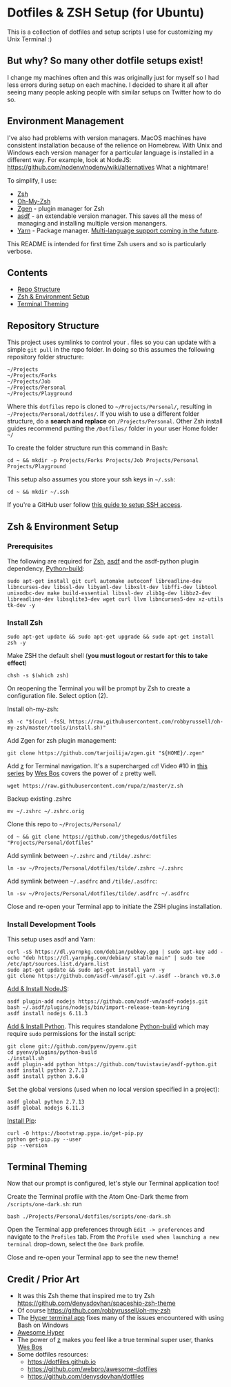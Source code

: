 # Dotfiles & ZSH Setup (for Ubuntu)

This is a collection of dotfiles and setup scripts I use for customizing my Unix Terminal :)

## But why? So many other dotfile setups exist!

I change my machines often and this was originally just for myself so I had less errors during setup on each machine. I decided to share it all after seeing many people asking people with similar setups on Twitter how to do so.

## Environment Management

I've also had problems with <any-lang> version managers. MacOS machines have consistent installation because of the relience on Homebrew. With Unix and Windows each version manager for a particular language is installed in a different way. For example, look at NodeJS: <https://github.com/nodenv/nodenv/wiki/alternatives> What a nightmare!

To simplify, I use:

* [Zsh](http://www.zsh.org/)
* [Oh-My-Zsh](https://github.com/robbyrussell/oh-my-zsh)
* [Zgen](https://github.com/tarjoilija/zgen) - plugin manager for Zsh
* [asdf](https://github.com/asdf-vm/asdf) - an extendable version manager. This saves all the mess of managing and installing multiple version manangers.
* [Yarn](https://yarnpkg.com/) - Package manager. [Multi-language support coming in the future](https://github.com/yarnpkg/yarn/issues/3644).

This README is intended for first time Zsh users and so is particularly verbose.

## Contents

* [Repo Structure](#repository-structure)
* [Zsh & Environment Setup](#zsh-&-environment-setup)
* [Terminal Theming](#terminal-theming)

## Repository Structure

This project uses symlinks to control your . files so you can update with a simple `git pull` in the repo folder. In doing so this assumes the following repository folder structure:

```
~/Projects
~/Projects/Forks
~/Projects/Job
~/Projects/Personal
~/Projects/Playground
```

Where this `dotfiles` repo is cloned to `~/Projects/Personal/`, resulting in `~/Projects/Personal/dotfiles/`. If you wish to use a different folder structure, do a **search and replace** on `/Projects/Personal`. Other Zsh install guides recommend putting the `/Dotfiles/` folder in your user Home folder `~/`

To create the folder structure run this command in Bash:

```shell
cd ~ && mkdir -p Projects/Forks Projects/Job Projects/Personal Projects/Playground
```

This setup also assumes you store your ssh keys in `~/.ssh`:

```shell
cd ~ && mkdir ~/.ssh
```

If you're a GitHub user follow [this guide to setup SSH access](https://help.github.com/articles/connecting-to-github-with-ssh/).

## Zsh & Environment Setup

### Prerequisites

The following are required for [Zsh](http://www.zsh.org/), [asdf](https://github.com/asdf-vm/asdf) and the asdf-python plugin dependency, [Python-build](https://github.com/pyenv/pyenv/tree/master/plugins/python-build#installing-as-a-standalone-program-advanced):

```shell
sudo apt-get install git curl automake autoconf libreadline-dev libncurses-dev libssl-dev libyaml-dev libxslt-dev libffi-dev libtool unixodbc-dev make build-essential libssl-dev zlib1g-dev libbz2-dev libreadline-dev libsqlite3-dev wget curl llvm libncurses5-dev xz-utils tk-dev -y
```

### Install Zsh

```shell
sudo apt-get update && sudo apt-get upgrade && sudo apt-get install zsh -y
```

Make ZSH the default shell (**you must logout or restart for this to take effect**)

```shell
chsh -s $(which zsh)
```

On reopening the Terminal you will be prompt by Zsh to create a configuration file. Select option (2).

Install oh-my-zsh:

```shell
sh -c "$(curl -fsSL https://raw.githubusercontent.com/robbyrussell/oh-my-zsh/master/tools/install.sh)"
```

Add Zgen for zsh plugin management:

```shell
git clone https://github.com/tarjoilija/zgen.git "${HOME}/.zgen"
```

Add [z](https://github.com/rupa/z) for Terminal navigation. It's a supercharged `cd`! Video \#10 in [this series](https://commandlinepoweruser.com) by [Wes Bos](https://twitter.com/@wesbos) covers the power of `z` pretty well.

```shell
wget https://raw.githubusercontent.com/rupa/z/master/z.sh
```

Backup existing .zshrc

```shell
mv ~/.zshrc ~/.zshrc.orig
```

Clone this repo to `~/Projects/Personal/`

```shell
cd ~ && git clone https://github.com/jthegedus/dotfiles "Projects/Personal/dotfiles"
```

Add symlink between `~/.zshrc` and `/tilde/.zshrc`:

```shell
ln -sv ~/Projects/Personal/dotfiles/tilde/.zshrc ~/.zshrc
```

Add symlink between `~/.asdfrc` and `/tilde/.asdfrc`:

```shell
ln -sv ~/Projects/Personal/dotfiles/tilde/.asdfrc ~/.asdfrc
```

Close and re-open your Terminal app to initiate the ZSH plugins installation.

### Install Development Tools

This setup uses asdf and Yarn:

```shell
curl -sS https://dl.yarnpkg.com/debian/pubkey.gpg | sudo apt-key add -
echo "deb https://dl.yarnpkg.com/debian/ stable main" | sudo tee /etc/apt/sources.list.d/yarn.list
sudo apt-get update && sudo apt-get install yarn -y
git clone https://github.com/asdf-vm/asdf.git ~/.asdf --branch v0.3.0
```

[Add & Install NodeJS](https://github.com/asdf-vm/asdf-nodejs#install):

```shell
asdf plugin-add nodejs https://github.com/asdf-vm/asdf-nodejs.git
bash ~/.asdf/plugins/nodejs/bin/import-release-team-keyring
asdf install nodejs 6.11.3
```

[Add & Install Python](https://github.com/tuvistavie/asdf-python#install). This requires standalone [Python-build](https://github.com/pyenv/pyenv/tree/master/plugins/python-build#installing-as-a-standalone-program-advanced) which may require `sudo` permissions for the install script:

```shell
git clone git://github.com/pyenv/pyenv.git
cd pyenv/plugins/python-build
./install.sh
asdf plugin-add python https://github.com/tuvistavie/asdf-python.git
asdf install python 2.7.13
asdf install python 3.6.0
```

Set the global versions (used when no local version specified in a project):

```shell
asdf global python 2.7.13
asdf global nodejs 6.11.3
```

[Install Pip](http://docs.aws.amazon.com/cli/latest/userguide/awscli-install-linux.html#awscli-install-linux-pip):

```shell
curl -O https://bootstrap.pypa.io/get-pip.py
python get-pip.py --user
pip --version
```

## Terminal Theming

Now that our prompt is configured, let's style our Terminal application too!

Create the Terminal profile with the Atom One-Dark theme from `/scripts/one-dark.sh`: run

```shell
bash ./Projects/Personal/dotfiles/scripts/one-dark.sh
```

Open the Terminal app preferences through `Edit -> preferences` and navigate to the `Profiles` tab. From the `Profile used when launching a new terminal` drop-down, select the `One Dark` profile.

Close and re-open your Terminal app to see the new theme!

## Credit / Prior Art

* It was this Zsh theme that inspired me to try Zsh <https://github.com/denysdovhan/spaceship-zsh-theme>
* Of course <https://github.com/robbyrussell/oh-my-zsh>
* The [Hyper terminal app](https://hyper.is) fixes many of the issues encountered with using Bash on Windows
* [Awesome Hyper](https://github.com/bnb/awesome-hyper)
* The power of [z](https://github.com/rupa/z/) makes you feel like a true terminal super user, thanks [Wes Bos](https://twitter.com/@wesbos)
* Some dotfiles resources:
  * <https://dotfiles.github.io>
  * <https://github.com/webpro/awesome-dotfiles>
  * <https://github.com/denysdovhan/dotfiles>
